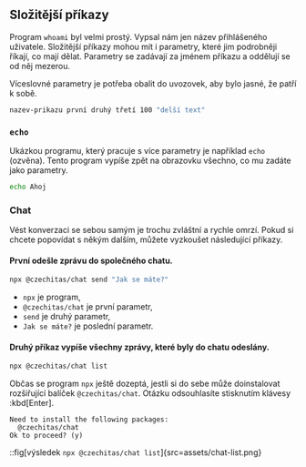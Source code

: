 ## Složitější příkazy

Program `whoami` byl velmi prostý. Vypsal nám jen název přihlášeného uživatele. Složitější příkazy mohou mít i parametry, které jim podrobněji říkají, co mají dělat. Parametry se zadávají za jménem příkazu a oddělují se od něj mezerou.

Víceslovné parametry je potřeba obalit do uvozovek, aby bylo jasné, že patří k sobě.

```sh
nazev-prikazu první druhý třetí 100 "delší text"
```

### `echo`

Ukázkou programu, který pracuje s více parametry je například `echo` (ozvěna). Tento program vypíše zpět na obrazovku všechno, co mu zadáte jako parametry.

```sh
echo Ahoj
```

### Chat

Vést konverzaci se sebou samým je trochu zvláštní a rychle omrzí. Pokud si chcete popovídat s někým dalším, můžete vyzkoušet následující příkazy.

#### První odešle zprávu do společného chatu.

```sh
npx @czechitas/chat send "Jak se máte?"
```

- `npx` je program,
- `@czechitas/chat` je první parametr,
- `send` je druhý parametr,
- `Jak se máte?` je poslední parametr.

#### Druhý příkaz vypíše všechny zprávy, které byly do chatu odeslány.

```sh
npx @czechitas/chat list
```

Občas se program `npx` ještě dozeptá, jestli si do sebe může doinstalovat rozšiřující balíček `@czechitas/chat`. Otázku odsouhlasíte stisknutím klávesy :kbd[Enter].

```text
Need to install the following packages:
  @czechitas/chat
Ok to proceed? (y)
```

::fig[výsledek `npx @czechitas/chat list`]{src=assets/chat-list.png}

